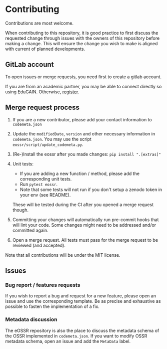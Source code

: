 # Contributing

Contributions are most welcome.

When contributing to this repository, it is good practice to first discuss
the requested change through issues with the owners of this repository
before making a change.
This will ensure the change you wish to make is aligned with current of planned developments.

## GitLab account

To open issues or merge requests, you need first to create a gitlab account.

If you are from an academic partner,
you may be able to connect directly so using EduGAIN.
Otherwise, [register](https://gitlab.in2p3.fr/users/sign_up).

## Merge request process

1. If you are a new contributor, please add your contact information to `codemeta.json`

2. Update the `modifiedDate`, `version` and other necessary information in `codemeta.json`.
You may use the script `eossr/script/update_codemeta.py`.

3. (Re-)Install the eossr after you made changes: `pip install ".[extras]"`

4. Unit tests:

   - If you are adding a new function / method,
   please add the corresponding unit tests.
   - Run `pytest eossr`.
   - Note that some tests will not run if you don't setup
   a zenodo token in your env (see README).

   These will be tested during the CI after you opened a merge request though.

5. Committing your changes will automatically run pre-commit hooks
that will lint your code.
Some changes might need to be addressed and/or committed again.

6. Open a merge request.
All tests must pass for the merge request to be reviewed (and accepted).

Note that all contributions will be under the MIT license.

## Issues

### Bug report / features requests

If you wish to report a bug and request for a new feature,
please open an issue and use the corresponding template.
Be as precise and exhaustive as possible to fasten the implementation of a fix.

### Metadata discussion

The eOSSR repository is also the place to discuss the metadata schema
of the OSSR implemented in `codemeta.json`.
If you want to modify OSSR metadata schema,
open an issue and add the `MetaData` label.
